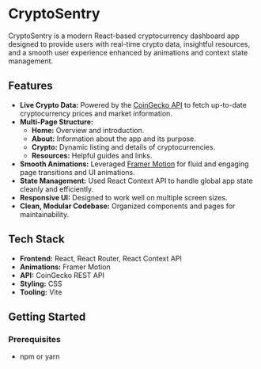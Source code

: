 # CryptoSentry

CryptoSentry is a modern React-based cryptocurrency dashboard app designed to provide users with real-time crypto data, insightful resources, and a smooth user experience enhanced by animations and context state management.

## Features

- **Live Crypto Data:** Powered by the [CoinGecko API](https://www.coingecko.com/en/api) to fetch up-to-date cryptocurrency prices and market information.
- **Multi-Page Structure:**
  - **Home:** Overview and introduction.
  - **About:** Information about the app and its purpose.
  - **Crypto:** Dynamic listing and details of cryptocurrencies.
  - **Resources:** Helpful guides and links.
- **Smooth Animations:** Leveraged [Framer Motion](https://www.framer.com/motion/) for fluid and engaging page transitions and UI animations.
- **State Management:** Used React Context API to handle global app state cleanly and efficiently.
- **Responsive UI:** Designed to work well on multiple screen sizes.
- **Clean, Modular Codebase:** Organized components and pages for maintainability.

## Tech Stack

- **Frontend:** React, React Router, React Context API
- **Animations:** Framer Motion
- **API:** CoinGecko REST API
- **Styling:** CSS 
- **Tooling:** Vite 

## Getting Started

### Prerequisites

- npm or yarn


